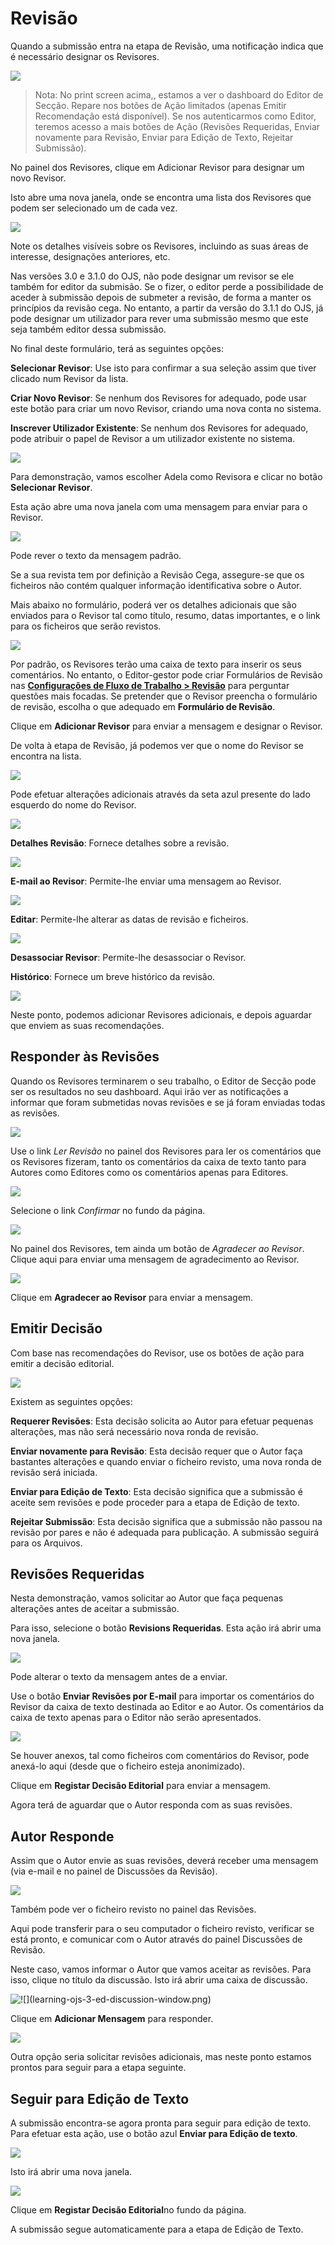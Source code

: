 # Revisão

Quando a submissão entra na etapa de Revisão, uma notificação indica que é necessário designar os Revisores.

![](/assets/learning-ojs3.1-se-record-revstage.PNG)

> Nota: No print screen acima,, estamos a ver o dashboard do Editor de Secção. Repare nos botões de Ação limitados \(apenas Emitir Recomendação está disponível\). Se nos autenticarmos como Editor, teremos acesso a mais botões de Ação \(Revisões Requeridas, Enviar novamente para Revisão, Enviar para Edição de Texto, Rejeitar  Submissão\).

No painel dos Revisores, clique em Adicionar Revisor para designar um novo Revisor.

Isto abre uma nova janela, onde se encontra uma lista dos Revisores que podem ser selecionado um de cada vez.

![](learning-ojs-3-ed-rev-add.png)

Note os detalhes visíveis sobre os Revisores, incluindo as suas áreas de interesse, designações anteriores, etc.

Nas versões 3.0 e 3.1.0 do OJS, não pode designar um revisor se ele também for editor da submisão. Se o fizer, o editor perde a possibilidade de aceder à submissão depois de submeter a revisão, de forma a manter os princípios da revisão cega. No entanto, a partir da versão do 3.1.1 do OJS, já pode designar um utilizador para rever uma submissão mesmo que este seja também editor dessa submissão.

No final deste formulário, terá as seguintes opções:

**Selecionar Revisor**: Use isto para confirmar a sua seleção assim que tiver clicado num Revisor da lista.

**Criar Novo Revisor**: Se nenhum dos Revisores for adequado, pode usar este botão para criar um novo Revisor, criando uma nova conta no sistema.

**Inscrever Utilizador Existente**: Se nenhum dos Revisores for adequado, pode atribuir o papel de Revisor a um utilizador existente no sistema.

![](learning-ojs-3-ed-rev-add-2.png)

Para demonstração, vamos escolher Adela como Revisora e clicar no botão **Selecionar Revisor**.

Esta ação abre uma nova janela com uma mensagem para enviar para o Revisor.

![](/assets/learning-ojs3.1-se-record-revstage-revreq.PNG)

Pode rever o texto da mensagem padrão.

Se a sua revista tem por definição a Revisão Cega, assegure-se que os ficheiros não contém qualquer informação identificativa sobre o Autor.

Mais abaixo no formulário, poderá ver os detalhes adicionais que são enviados para o Revisor tal como título, resumo, datas importantes, e o link para os ficheiros que serão revistos.

![](learning-ojs-3-ed-rev-add-4.png)

Por padrão, os Revisores terão uma caixa de texto para inserir os seus comentários. No entanto, o Editor-gestor pode criar Formulários de Revisão nas [**Configurações de Fluxo de Trabalho &gt; Revisão**](https://pkp.gitbooks.io/ojs3/content/en/workflow_settings.html) para perguntar questões mais focadas. Se pretender que o Revisor preencha o formulário de revisão, escolha o que adequado em **Formulário de Revisão**.

Clique em **Adicionar Revisor** para enviar a mensagem e designar o Revisor.

De volta à etapa de Revisão, já podemos ver que o nome do Revisor se encontra na lista.

![](learning-ojs-3-ed-rev-reviewer-added.png)

Pode efetuar alterações adicionais através da seta azul presente do lado esquerdo do nome do Revisor.

![](learning-ojs-3-ed-rev-reviewer-added-2.png)

**Detalhes Revisão**: Fornece detalhes sobre a revisão.

![](learning-ojs-3-ed-rev-reviewer-review-details.png)

**E-mail ao Revisor**: Permite-lhe enviar uma mensagem ao Revisor.

![](learning-ojs-3-ed-rev-reviewer-email-reviewer.png)

**Editar**: Permite-lhe alterar as datas de revisão e ficheiros.

![](learning-ojs-3-ed-rev-reviewer-edit-review.png)

**Desassociar Revisor**: Permite-lhe desassociar o Revisor.

**Histórico**: Fornece um breve histórico da revisão.

![](learning-ojs-3-ed-rev-review-history.png)

Neste ponto, podemos adicionar Revisores adicionais, e depois aguardar que enviem as suas recomendações.

## Responder às Revisões

Quando os Revisores terminarem o seu trabalho, o Editor de Secção pode ser os resultados no seu dashboard. Aqui irão ver as notificações a informar que foram submetidas novas revisões e se já foram enviadas todas as revisões.

![](learning-ojs-3-ed-rev-responding.png)

Use o link _Ler Revisão_ no painel dos Revisores para ler os comentários que os Revisores fizeram, tanto os comentários da caixa de texto tanto para Autores como Editores como os comentários apenas para Editores.

![](learning-ojs-3-ed-rev-read-reviews.png)

Selecione o link _Confirmar_ no fundo da página.

![](learning-ojs-3-ed-rev-thank.png)

No painel dos Revisores, tem ainda um botão de  _Agradecer ao Revisor_. Clique aqui para enviar uma mensagem de agradecimento ao Revisor.

![](learning-ojs-3-ed-rev-thank2.png)

Clique em **Agradecer ao Revisor** para enviar a mensagem.

## Emitir Decisão

Com base nas recomendações do Revisor, use os botões de ação para emitir a decisão editorial.

![](learning-ojs-3-ed-rev-decision.png)

Existem as seguintes opções:

**Requerer Revisões**: Esta decisão solicita ao Autor para efetuar pequenas alterações, mas não será necessário nova ronda de revisão.

**Enviar novamente para Revisão**: Esta decisão requer que o Autor faça bastantes alterações e quando enviar o ficheiro revisto, uma nova ronda de revisão será iniciada.

**Enviar para Edição de Texto**: Esta decisão significa que a submissão é aceite sem revisões e pode proceder para a etapa de Edição de texto.

**Rejeitar Submissão**: Esta decisão significa que a submissão não passou na revisão por pares e não é adequada para publicação. A submissão seguirá para os Arquivos.

## Revisões Requeridas

Nesta demonstração, vamos solicitar ao Autor que faça pequenas alterações antes de aceitar a submissão.

Para isso, selecione o botão **Revisions Requeridas**. Esta ação irá abrir uma nova janela.

![](learning-ojs-3-ed-rev-req-revisions.png)

Pode alterar o texto da mensagem antes de a enviar.

Use o botão **Enviar Revisões por E-mail** para importar os comentários do Revisor da caixa de texto destinada ao Editor e ao Autor. Os comentários da caixa de texto apenas para o Editor não serão apresentados.

![](learning-ojs-3-ed-rev-req-revisions2.png)

Se houver anexos, tal como ficheiros com comentários do Revisor, pode anexá-lo aqui \(desde que o ficheiro esteja anonimizado\).

Clique em **Registar Decisão Editorial** para enviar a mensagem.

Agora terá de aguardar que o Autor responda com as suas revisões.

## Autor Responde

Assim que o Autor envie as suas revisões, deverá receber uma mensagem \(via e-mail e no painel de Discussões da Revisão\).

![](learning-ojs-3-ed-discussion-panel.png)

Também pode ver o ficheiro revisto no painel das Revisões.

Aqui pode transferir para o seu computador o ficheiro revisto, verificar se está pronto, e comunicar com o Autor através do painel Discussões de Revisão.

Neste caso, vamos informar o Autor que vamos aceitar as revisões. Para isso, clique no título da discussão. Isto irá abrir uma caixa de discussão.

![!\[\]\(learning-ojs-3-ed-discussion-window.png\)](learning-ojs-3-ed-discussion-window.png)

Clique em **Adicionar Mensagem** para responder.

![](learning-ojs-3-ed-discussion-window-reply.png)

Outra opção seria solicitar revisões adicionais, mas neste ponto estamos prontos para seguir para a etapa seguinte.

## Seguir para Edição de Texto

A submissão encontra-se agora pronta para seguir para edição de texto. Para efetuar esta ação, use o botão azul **Enviar para Edição de texto**.

![](learning-ojs-3-ed-send-to-copyediting.png)

Isto irá abrir uma nova janela.

![](learning-ojs-3-ed-accept.png)

Clique em **Registar Decisão Editorial**no fundo da página.

A submissão segue automaticamente para a etapa de Edição de Texto.

